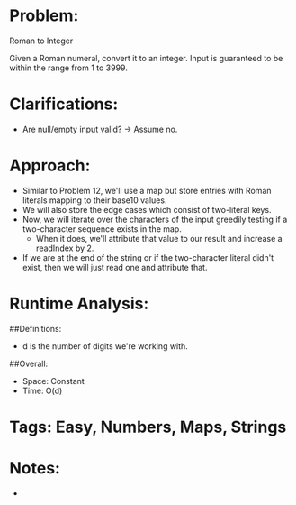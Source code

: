 # Problem:
  Roman to Integer
  
  Given a Roman numeral, convert it to an integer.
  Input is guaranteed to be within the range from 1 to 3999.
  
# Clarifications:
  - Are null/empty input valid? -> Assume no.

# Approach:
  - Similar to Problem 12, we'll use a map but store entries with Roman literals mapping to their base10 values.
  - We will also store the edge cases which consist of two-literal keys.
  - Now, we will iterate over the characters of the input greedily testing if a two-character sequence exists in the map.
    - When it does, we'll attribute that value to our result and increase a readIndex by 2.
  - If we are at the end of the string or if the two-character literal didn't exist, then we will just read one and attribute that.
  
# Runtime Analysis:
##Definitions:
  - d is the number of digits we're working with.

##Overall:
  - Space: Constant
  - Time: O(d)

# Tags: Easy, Numbers, Maps, Strings

# Notes:
  - 